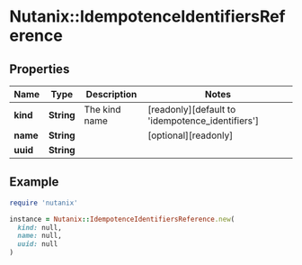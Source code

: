 # Nutanix::IdempotenceIdentifiersReference

## Properties

| Name | Type | Description | Notes |
| ---- | ---- | ----------- | ----- |
| **kind** | **String** | The kind name | [readonly][default to &#39;idempotence_identifiers&#39;] |
| **name** | **String** |  | [optional][readonly] |
| **uuid** | **String** |  |  |

## Example

```ruby
require 'nutanix'

instance = Nutanix::IdempotenceIdentifiersReference.new(
  kind: null,
  name: null,
  uuid: null
)
```

